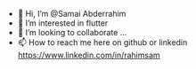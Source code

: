- 👋 Hi, I’m @Samai Abderrahim
- 👀 I’m interested in flutter
- 💞️ I’m looking to collaborate ...
- 📫 How to reach me here on github or linkedin https://www.linkedin.com/in/rahimsam

<!---
samrahim/samrahim is a ✨ special ✨ repository because its `README.md` (this file) appears on your GitHub profile.
You can click the Preview link to take a look at your changes.
--->
